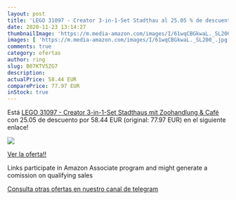 ```yaml
---
layout: post
title: 'LEGO 31097 - Creator 3-in-1-Set Stadthau al 25.05 % de descuento'
date: 2020-11-23 13:14:27
thumbnailImage: 'https://m.media-amazon.com/images/I/61wqCBGkwaL._SL200_.jpg'
images: [ 'https://m.media-amazon.com/images/I/61wqCBGkwaL._SL200_.jpg' ]
comments: true
category: ofertas
author: ring
slug: B07KTV5ZG7
description:
actualPrice: 58.44 EUR
comparePrice: 77.97 EUR
inStock: true
---
```


Está [LEGO 31097 - Creator 3-in-1-Set Stadthaus mit Zoohandlung & Café](https://www.amazon.de/dp/B07KTV5ZG7/?tag=tolees0ca-21) con 25.05 de descuento por 58.44 EUR (original: 77.97 EUR) en el siguiente enlace!

[![](https://m.media-amazon.com/images/I/61wqCBGkwaL._SL200_.jpg)](https://www.amazon.de/dp/B07KTV5ZG7/?tag=tolees0ca-21)

[Ver la oferta!!](https://www.amazon.de/dp/B07KTV5ZG7/?tag=tolees0ca-21)

Links participate in Amazon Associate program and might generate a comission on qualifying sales

[Consulta otras ofertas en nuestro canal de telegram](https://t.me/s/ofertas25)
